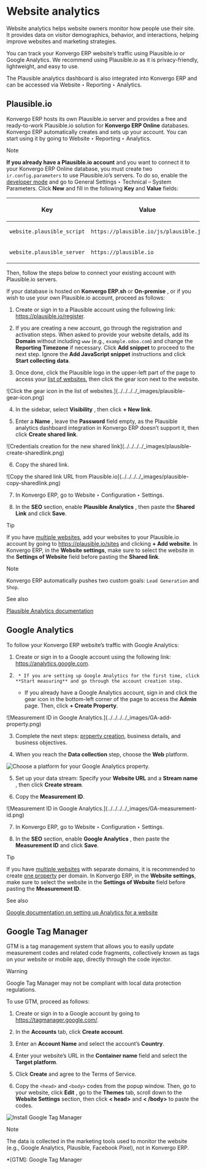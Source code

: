 # Website analytics

Website analytics helps website owners monitor how people use their site. It
provides data on visitor demographics, behavior, and interactions, helping
improve websites and marketing strategies.

You can track your Konvergo ERP website’s traffic using Plausible.io or Google
Analytics. We recommend using Plausible.io as it is privacy-friendly,
lightweight, and easy to use.

The Plausible analytics dashboard is also integrated into Konvergo ERP and can be
accessed via Website ‣ Reporting ‣ Analytics.

## Plausible.io

Konvergo ERP hosts its own Plausible.io server and provides a free and ready-to-work
Plausible.io solution for **Konvergo ERP Online** databases. Konvergo ERP automatically
creates and sets up your account. You can start using it by going to Website ‣
Reporting ‣ Analytics.

<div class="alert alert-primary">
<p class="alert-title">
Note</p><p><b>If you already have a Plausible.io account</b> and you want to connect it to your Konvergo ERP Online
database, you must create two <code>ir.config.parameters</code> to use Plausible.io’s servers. To do so,
enable the <a href="../../../general/developer_mode#developer-mode"><span class="std std-ref">developer mode</span></a> and go to General Settings ‣
Technical – System Parameters. Click <b>New</b> and fill in the following <b>Key</b>
and <b>Value</b> fields:</p>
<table class="table docutils">
<colgroup>
<col style="width: 50%"/>
<col style="width: 50%"/>
</colgroup>
<thead>
<tr class="row-odd"><th class="head"><p>Key</p></th>
<th class="head"><p>Value</p></th>
</tr>
</thead>
<tbody>
<tr class="row-even"><td><p><code>website.plausible_script</code></p></td>
<td><p><code>https://plausible.io/js/plausible.js</code></p></td>
</tr>
<tr class="row-odd"><td><p><code>website.plausible_server</code></p></td>
<td><p><code>https://plausible.io</code></p></td>
</tr>
</tbody>
</table>
<p>Then, follow the steps below to connect your existing account with Plausible.io servers.</p>
</div>

If your database is hosted on **Konvergo ERP.sh** or **On-premise** , or if you wish
to use your own Plausible.io account, proceed as follows:

  1. Create or sign in to a Plausible account using the following link: <https://plausible.io/register>.

  2. If you are creating a new account, go through the registration and activation steps. When asked to provide your website details, add its **Domain** without including `www` (e.g., `example.odoo.com`) and change the **Reporting Timezone** if necessary. Click **Add snippet** to proceed to the next step. Ignore the **Add JavaScript snippet** instructions and click **Start collecting data**.

  3. Once done, click the Plausible logo in the upper-left part of the page to access your [list of websites](https://plausible.io/sites), then click the gear icon next to the website.

![Click the gear icon in the list of websites.](../../../../_images/plausible-
gear-icon.png)

  4. In the sidebar, select **Visibility** , then click **\+ New link**.

  5. Enter a **Name** , leave the **Password** field empty, as the Plausible analytics dashboard integration in Konvergo ERP doesn’t support it, then click **Create shared link**.

![Credentials creation for the new shared link](../../../../_images/plausible-
create-sharedlink.png)

  6. Copy the shared link.

![Copy the shared link URL from Plausible.io](../../../../_images/plausible-
copy-sharedlink.png)

  7. In Konvergo ERP, go to Website ‣ Configuration ‣ Settings.

  8. In the **SEO** section, enable **Plausible Analytics** , then paste the **Shared Link** and click **Save**.

<div class="alert alert-info">
<p class="alert-title">
Tip</p><p>If you have <a href="../configuration/multi_website">multiple websites</a>, add your websites to your
Plausible.io account by going to <a href="https://plausible.io/sites">https://plausible.io/sites</a> and clicking <b>+ Add
website</b>. In Konvergo ERP, in the <b>Website settings</b>, make sure to select the website in the
<b>Settings of Website</b> field before pasting the <b>Shared link</b>.</p>
</div> <div class="alert alert-primary">
<p class="alert-title">
Note</p><p>Konvergo ERP automatically pushes two custom goals: <code>Lead Generation</code> and <code>Shop</code>.</p>
</div> <div class="alert alert-secondary">
<p class="alert-title">
See also</p><p><a href="https://plausible.io/docs">Plausible Analytics documentation</a></p>
</div>

## Google Analytics

To follow your Konvergo ERP website’s traffic with Google Analytics:

  1. Create or sign in to a Google account using the following link: <https://analytics.google.com>.

  2.      * If you are setting up Google Analytics for the first time, click **Start measuring** and go through the account creation step.

     * If you already have a Google Analytics account, sign in and click the gear icon in the bottom-left corner of the page to access the **Admin** page. Then, click **\+ Create Property**.

![Measurement ID in Google Analytics.](../../../../_images/GA-add-
property.png)

  3. Complete the next steps: [property creation](https://support.google.com/analytics/answer/9304153?hl=en/&visit_id=638278591144564289-3612494643&rd=2#property), business details, and business objectives.

  4. When you reach the **Data collection** step, choose the **Web** platform.

![Choose a platform for your Google Analytics
property.](../../../../_images/GA-platform.png)

  5. Set up your data stream: Specify your **Website URL** and a **Stream name** , then click **Create stream**.

  6. Copy the **Measurement ID**.

![Measurement ID in Google Analytics.](../../../../_images/GA-measurement-
id.png)

  7. In Konvergo ERP, go to Website ‣ Configuration ‣ Settings.

  8. In the **SEO** section, enable **Google Analytics** , then paste the **Measurement ID** and click **Save**.

<div class="alert alert-info">
<p class="alert-title">
Tip</p><p>If you have <a href="../configuration/multi_website">multiple websites</a> with separate domains, it
is recommended to create <a href="https://support.google.com/analytics/answer/9304153?hl=en/&amp;visit_id=638278591144564289-3612494643&amp;rd=2#property">one property</a>
per domain. In Konvergo ERP, in the <b>Website settings</b>, make sure to select the website in the
<b>Settings of Website</b> field before pasting the <b>Measurement ID</b>.</p>
</div> <div class="alert alert-secondary">
<p class="alert-title">
See also</p><p><a href="https://support.google.com/analytics/answer/1008015?hl=en/">Google documentation on setting up Analytics for a website</a></p>
</div>

## Google Tag Manager

GTM is a tag management system that allows you to easily update measurement
codes and related code fragments, collectively known as tags on your website
or mobile app, directly through the code injector.

<div class="alert alert-warning">
<p class="alert-title">
Warning</p><p>Google Tag Manager may not be compliant with local data protection regulations.</p>
</div>

To use GTM, proceed as follows:

  1. Create or sign in to a Google account by going to <https://tagmanager.google.com/>.

  2. In the **Accounts** tab, click **Create account**.

  3. Enter an **Account Name** and select the account’s **Country**.

  4. Enter your website’s URL in the **Container name** field and select the **Target platform**.

  5. Click **Create** and agree to the Terms of Service.

  6. Copy the `<head>` and `<body>` codes from the popup window. Then, go to your website, click **Edit** , go to the **Themes** tab, scroll down to the **Website Settings** section, then click **< head>** and **< /body>** to paste the codes.

![Install Google Tag Manager](../../../../_images/gtm-codes.png)

<div class="alert alert-primary">
<p class="alert-title">
Note</p><p>The data is collected in the marketing tools used to monitor the website (e.g., Google Analytics,
Plausible, Facebook Pixel), not in Konvergo ERP.</p>
</div>

  *[GTM]: Google Tag Manager

